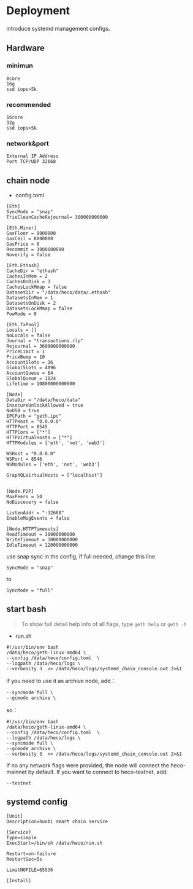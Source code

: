 # Deployment

introduce systemd management configs。

## Hardware

### minimun

```
8core
16g
ssd iops>5k
```

### recommended
```
16core
32g
ssd iops>5k
```

### network&port

```
External IP Address
Port TCP/UDP 32668
```

## chain node

* config.toml

```
[Eth]
SyncMode = "snap"
TrieCleanCacheRejournal= 300000000000

[Eth.Miner]
GasFloor = 8000000
GasCeil = 8000000
GasPrice = 0
Recommit = 3000000000
Noverify = false

[Eth.Ethash]
CacheDir = "ethash"
CachesInMem = 2
CachesOnDisk = 3
CachesLockMmap = false
DatasetDir = "/data/heco/data/.ethash"
DatasetsInMem = 1
DatasetsOnDisk = 2
DatasetsLockMmap = false
PowMode = 0

[Eth.TxPool]
Locals = []
NoLocals = false
Journal = "transactions.rlp"
Rejournal = 3600000000000
PriceLimit = 1
PriceBump = 10
AccountSlots = 16
GlobalSlots = 4096
AccountQueue = 64
GlobalQueue = 1024
Lifetime = 10800000000000

[Node]
DataDir = "/data/heco/data"
InsecureUnlockAllowed = true
NoUSB = true
IPCPath = "geth.ipc"
HTTPHost = "0.0.0.0"
HTTPPort = 8545
HTTPCors = ["*"]
HTTPVirtualHosts = ["*"]
HTTPModules = ['eth', 'net', 'web3']

WSHost = "0.0.0.0"
WSPort = 8546
WSModules = ['eth', 'net', 'web3']

GraphQLVirtualHosts = ["localhost"]


[Node.P2P]
MaxPeers = 50
NoDiscovery = false

ListenAddr = ":32668"
EnableMsgEvents = false

[Node.HTTPTimeouts]
ReadTimeout = 30000000000
WriteTimeout = 30000000000
IdleTimeout = 120000000000

```

use snap sync in the config, if full needed, change this line
```
SyncMode = "snap"
```
to
```
SyncMode = "full"
```

## start bash

> To show full detail help info of all flags, type `geth help` or `geth -h`

* run.sh


```
#!/usr/bin/env bash
/data/heco/geth-linux-amd64 \
--config /data/heco/config.toml  \
--logpath /data/heco/logs \
--verbosity 3  >> /data/heco/logs/systemd_chain_console.out 2>&1
```

if you need to use it as archive node, add：

```
--syncmode full \
--gcmode archive \
```

so：

```
#!/usr/bin/env bash
/data/heco/geth-linux-amd64 \
--config /data/heco/config.toml  \
--logpath /data/heco/logs \
--syncmode full \
--gcmode archive \
--verbosity 3  >> /data/heco/logs/systemd_chain_console.out 2>&1
```

If no any network flags were provided, the node will connect the heco-mainnet by default. If you want to connect to heco-testnet, add:

```
--testnet
```

## systemd config

```
[Unit]
Description=huobi smart chain service

[Service]
Type=simple
ExecStart=/bin/sh /data/heco/run.sh

Restart=on-failure
RestartSec=5s

LimitNOFILE=65536

[Install]

```